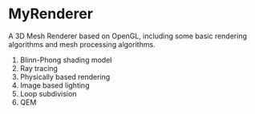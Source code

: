 # MyRenderer
A 3D Mesh Renderer based on OpenGL, including some basic rendering algorithms and mesh processing algorithms.

1. Blinn-Phong shading model
2. Ray tracing
3. Physically based rendering
4. Image based lighting
5. Loop subdivision
6. QEM

